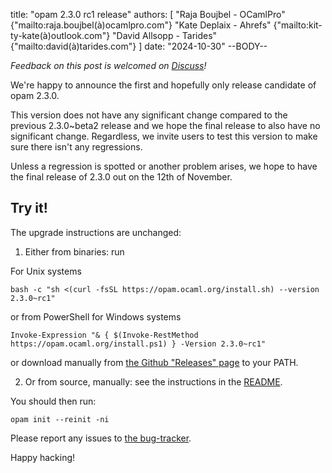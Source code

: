 title: "opam 2.3.0 rc1 release"
authors: [
  "Raja Boujbel - OCamlPro" {"mailto:raja.boujbel(à)ocamlpro.com"}
  "Kate Deplaix - Ahrefs" {"mailto:kit-ty-kate(à)outlook.com"}
  "David Allsopp - Tarides" {"mailto:david(à)tarides.com"}
]
date: "2024-10-30"
--BODY--

_Feedback on this post is welcomed on [Discuss](https://discuss.ocaml.org/t/ann-opam-2-3-0-rc1/15533)!_

We're happy to announce the first and hopefully only release candidate of opam 2.3.0.

This version does not have any significant change compared to the previous 2.3.0~beta2 release
and we hope the final release to also have no significant change.
Regardless, we invite users to test this version to make sure there isn't any regressions.

Unless a regression is spotted or another problem arises, we hope to have the final release of 2.3.0 out on the 12th of November.

## Try it!

The upgrade instructions are unchanged:

1. Either from binaries: run

For Unix systems
```
bash -c "sh <(curl -fsSL https://opam.ocaml.org/install.sh) --version 2.3.0~rc1"
```
or from PowerShell for Windows systems
```
Invoke-Expression "& { $(Invoke-RestMethod https://opam.ocaml.org/install.ps1) } -Version 2.3.0~rc1"
```
or download manually from [the Github "Releases" page](https://github.com/ocaml/opam/releases/tag/2.3.0-rc1) to your PATH.

2. Or from source, manually: see the instructions in the [README](https://github.com/ocaml/opam/tree/2.3.0-rc1#compiling-this-repo).


You should then run:
```
opam init --reinit -ni
```


Please report any issues to [the bug-tracker](https://github.com/ocaml/opam/issues).

Happy hacking!
